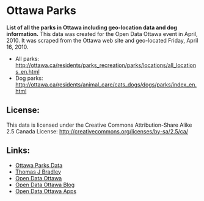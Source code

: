 Ottawa Parks
============

**List of all the parks in Ottawa including geo-location data and dog information.**
This data was created for the Open Data Ottawa event in April, 2010.
It was scraped from the Ottawa web site and geo-located Friday, April 16, 2010.

- All parks: <http://ottawa.ca/residents/parks_recreation/parks/locations/all_locations_en.html>
- Dog parks: <http://ottawa.ca/residents/animal_care/cats_dogs/dogs/parks/index_en.html>

License:
--------

This data is licensed under the Creative Commons Attribution-Share Alike 2.5 Canada License:
<http://creativecommons.org/licenses/by-sa/2.5/ca/>

Links:
------

- [Ottawa Parks Data](http://github.com/thomasjbradley/ottawaparks)
- [Thomas J Bradley](http://thomasjbradley.ca)
- [Open Data Ottawa](http://opendataottawa.ca)
- [Open Data Ottawa Blog](http://blog.opendataottawa.ca)
- [Open Data Ottawa Apps](hhttp://apps.opendataottawa.ca/)
